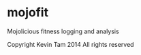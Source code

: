 mojofit
=======

Mojolicious fitness logging and analysis

Copyright Kevin Tam 2014 All rights reserved
